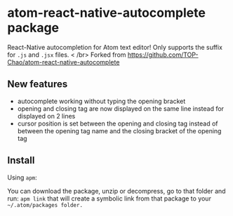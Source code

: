 # atom-react-native-autocomplete package

React-Native autocompletion for Atom text editor! Only supports the suffix for `.js` and `.jsx` files. < /br>
Forked from https://github.com/TOP-Chao/atom-react-native-autocomplete

## New features
- autocomplete working without typing the opening bracket
- opening and closing tag are now displayed on the same line instead for displayed on 2 lines
- cursor position is set between the opening and closing tag instead of between the opening tag name and the closing bracket of the opening tag


## Install
Using `apm`:

You can download the package, unzip or decompress, go to that folder and run: `apm link` that will create a symbolic link from that package to your `~/.atom/packages folder.`
